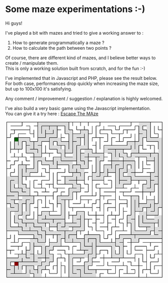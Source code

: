 # Some maze experimentations :-)

Hi guys!

I've played a bit with mazes and tried to give a working answer to :

1. How to generate programmatically a maze ?
2. How to calculate the path between two points ?

Of course, there are different kind of mazes, and I believe better ways to create / manipulate them.  
This is only a working solution built from scratch, and for the fun :-)  

I've implemented that in Javascript and PHP, please see the result below.  
For both case, performances drop quickly when increasing the maze size, but up to 100x100 it's satisfying.
  
Any comment / improvement / suggestion / explanation is highly welcomed.

I've also build a very basic game using the Javascript implementation.  
You can give it a try here : [Escape The MAze](https://escape-the-maze.netlify.com/game/)

![Maze example](maze.png)
